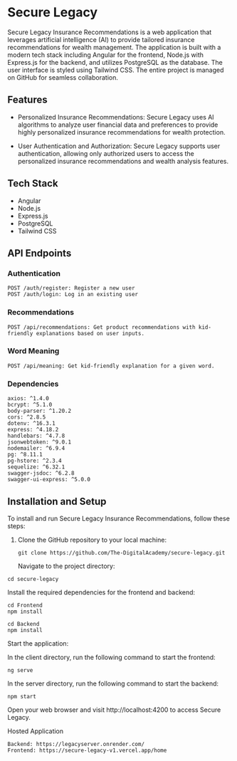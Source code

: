 # Secure Legacy 

Secure Legacy Insurance Recommendations is a web application that leverages artificial intelligence (AI) to provide tailored insurance recommendations for wealth management. The application is built with a modern tech stack including Angular for the frontend, Node.js with Express.js for the backend, and utilizes PostgreSQL as the database. The user interface is styled using Tailwind CSS. The entire project is managed on GitHub for seamless collaboration.

## Features

- Personalized Insurance Recommendations: Secure Legacy uses AI algorithms to analyze user financial data and preferences to provide highly personalized insurance recommendations for wealth protection.

- User Authentication and Authorization: Secure Legacy supports user authentication, allowing only authorized users to access the personalized insurance recommendations and wealth analysis features.

## Tech Stack

- Angular
- Node.js
- Express.js
- PostgreSQL
- Tailwind CSS

## API Endpoints

### Authentication

```
POST /auth/register: Register a new user
POST /auth/login: Log in an existing user
```

### Recommendations

```
POST /api/recommendations: Get product recommendations with kid-friendly explanations based on user inputs.
```

### Word Meaning

```
POST /api/meaning: Get kid-friendly explanation for a given word.
```

### Dependencies

```
axios: ^1.4.0
bcrypt: ^5.1.0
body-parser: ^1.20.2
cors: ^2.8.5
dotenv: ^16.3.1
express: ^4.18.2
handlebars: ^4.7.8
jsonwebtoken: ^9.0.1
nodemailer: ^6.9.4
pg: ^8.11.1
pg-hstore: ^2.3.4
sequelize: ^6.32.1
swagger-jsdoc: ^6.2.8
swagger-ui-express: ^5.0.0
```

## Installation and Setup

To install and run Secure Legacy Insurance Recommendations, follow these steps:

1. Clone the GitHub repository to your local machine:

   ```
   git clone https://github.com/The-DigitalAcademy/secure-legacy.git
   ```

   Navigate to the project directory:

```
cd secure-legacy

```
Install the required dependencies for the frontend and backend:

```
cd Frontend
npm install
```

```
cd Backend
npm install
```

Start the application:

In the client directory, run the following command to start the frontend:

```
ng serve
```

In the server directory, run the following command to start the backend:

```
npm start
```

Open your web browser and visit http://localhost:4200 to access Secure Legacy.

Hosted Application
```
Backend: https://legacyserver.onrender.com/
Frontend: https://secure-legacy-v1.vercel.app/home
```



